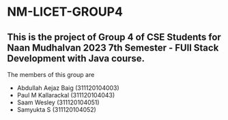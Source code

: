 # NM-LICET-GROUP4
## This is the project of Group 4 of CSE Students for Naan Mudhalvan 2023 7th Semester - FUll Stack Development with Java course.
The members of this group are
* Abdullah Aejaz Baig (311120104003)
* Paul M Kallarackal (311120104043)
* Saam Wesley (311120104051)
* Samyukta S (311120104052)